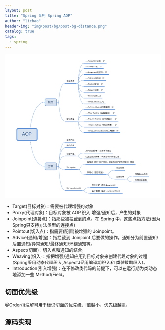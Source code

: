 ```yaml
---
layout: post
title: "Spring 系列 Spring AOP"
author: "lichao"
header-img: "img/post/bg/post-bg-distance.png"
catalog: true
tags:
  - spring
---
```

![dubbo](/img/spring/8.png)


* Target(目标对象)：需要被代理增强的对象
* Proxy(代理对象)：目标对象被 AOP 织入 增强/通知后，产生的对象
* Joinpoint(连接点)：指那些被拦截到的点。在 Spring 中，这些点指方法(因为Spring只支持方法类型的连接点)
* Pointcut(切入点)：指需要(配置)被增强的 Joinpoint。
* Advice(通知/增强)：指拦截到 Joinpoint 后要做的操作。通知分为前置通知/后置通知/异常通知/最终通知/环绕通知等。
* Aspect(切面)：切入点和通知的结合。
* Weaving(织入)：指把增强/通知应用到目标对象来创建代理对象的过程(Spring采用动态代理织入,AspectJ采用编译期织入和 类装载期织入)。
* Introduction(引入增强)：在不修改类代码的前提下，可以在运行期为类动态地添加一些 Method/Field。

##  切面优先级
@Order(i)注解可用于标识切面的优先级。i值越小，优先级越高。

## 源码实现

